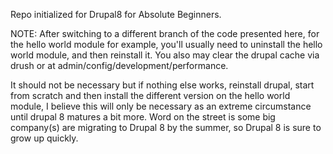 Repo initialized for Drupal8 for Absolute Beginners.

NOTE:  After switching to a different branch of the code presented here,
for the hello world module for example, you'll usually need to 
uninstall the hello world module, and then reinstall it.  You also
may clear the drupal cache via drush or at admin/config/development/performance.

It should not be necessary but if nothing else works, reinstall drupal, start from
scratch and then install the different version on the hello world module, I believe
this will only be necessary as an extreme circumstance until drupal 8 matures a 
bit more.  Word on the street is some big company(s) are migrating to Drupal 8
by the summer, so Drupal 8 is sure to grow up quickly.  
